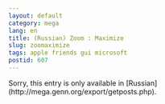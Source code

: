 ```yaml
---
layout: default
category: mega
lang: en
title: (Russian) Zoom : Maximize
slug: zoomaximize
tags: apple friends gui microsoft 
postid: 607
---
```

<p>Sorry, this entry is only available in [Russian](http://mega.genn.org/export/getposts.php).</p>